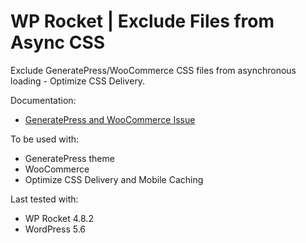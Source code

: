 # WP Rocket | Exclude Files from Async CSS

Exclude GeneratePress/WooCommerce CSS files from asynchronous loading - Optimize CSS Delivery.

Documentation:
* [GeneratePress and WooCommerce Issue](https://docs.wp-rocket.me/article/1399-generatepress-woocommerce)

To be used with:
* GeneratePress theme
* WooCommerce
* Optimize CSS Delivery and Mobile Caching

Last tested with:
* WP Rocket 4.8.2
* WordPress 5.6
